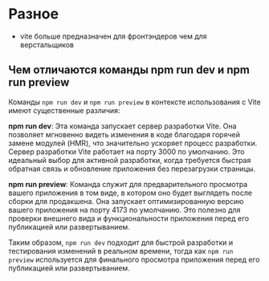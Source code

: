# Разное
- vite больше предназначен для фронтэндеров чем для верстальщиков

## Чем отличаются команды npm run dev и npm run preview
Команды `npm run dev` и `npm run preview` в контексте использования с Vite имеют существенные различия:

**npm run dev**: Эта команда запускает сервер разработки Vite. Она позволяет мгновенно видеть изменения в коде благодаря горячей замене модулей (HMR), что значительно ускоряет процесс разработки. Сервер разработки Vite работает на порту 3000 по умолчанию. Это идеальный выбор для активной разработки, когда требуется быстрая обратная связь и обновление приложения без перезагрузки страницы.

**npm run preview**: Команда служит для предварительного просмотра вашего приложения в том виде, в котором оно будет выглядеть после сборки для продакшена. Она запускает оптимизированную версию вашего приложения на порту 4173 по умолчанию. Это полезно для проверки внешнего вида и функциональности приложения перед его публикацией или развертыванием.

Таким образом, `npm run dev` подходит для быстрой разработки и тестирования изменений в реальном времени, тогда как `npm run preview` используется для финального просмотра приложения перед его публикацией или развертыванием.
